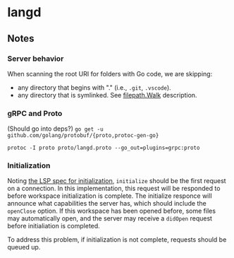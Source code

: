 # langd

## Notes

### Server behavior

When scanning the root URI for folders with Go code, we are skipping:

* any directory that begins with "." (i.e., `.git`, `.vscode`).
* any directory that is symlinked.  See [filepath.Walk](https://golang.org/pkg/path/filepath/#Walk) description.

### gRPC and Proto

(Should go into deps?)
`go get -u github.com/golang/protobuf/{proto,protoc-gen-go}`

`protoc -I proto proto/langd.proto --go_out=plugins=grpc:proto`

### Initialization

Noting [the LSP spec for initialization](https://github.com/Microsoft/language-server-protocol/blob/master/protocol.md#initialize-request), `initialize` should be the first request on a connection.  In this implementation, this request will be responded to before workspace initialization is complete.  The initialize responce will announce what capabilities the server has, which should include the `openClose` option.  If this workspace has been opened before, some files may automatically open, and the server may receive a `didOpen` request before initialiation is completed.

To address this problem, if initialization is not complete, requests should be queued up.